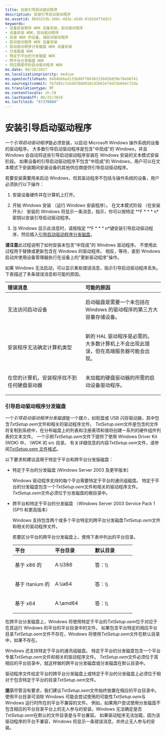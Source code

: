 ```yaml
---
title: 安装引导启动驱动程序
description: 安装引导启动驱动程序
ms.assetid: 0b93233b-266c-4d2e-a5d8-01d2d477dd13
keywords:
- 设备安装程序 WDK 设备安装，启动驱动程序
- 设备安装 WDK，启动驱动程序
- 安装 WDK 的设备，请启动驱动程序
- 启动驱动程序 WDK 设备安装
- 启动驱动程序分发磁盘 WDK 设备安装
- 分发磁盘 WDK
- 特定于平台的分发磁盘 WDK
- 跨平台分发磁盘 WDK
- 供应商提供的启动驱动程序 WDK
ms.date: 04/20/2017
ms.localizationpriority: medium
ms.openlocfilehash: 0484bb6ad133b80ff8438323b85b839e70e86f41
ms.sourcegitcommit: fb7d95c7a5d47860918cd3602efdd33b69dcf2da
ms.translationtype: MT
ms.contentlocale: zh-CN
ms.lasthandoff: 06/25/2019
ms.locfileid: "67370004"
---
```

# <a name="installing-a-boot-start-driver"></a>安装引导启动驱动程序





一个*引导启动驱动程序*是必须安装，以启动 Microsoft Windows 操作系统的设备的驱动程序。 大多数引导启动驱动程序是包含"中现成"的 Windows，并且 Windows 会自动将这些引导启动驱动程序安装在 Windows 安装的文本模式安装阶段。 如果设备的引导启动驱动程序不包含"中现成"的 Windows，用户可以在文本模式下安装期间安装设备的其他供应商提供引导启动驱动程序。

若要安装需要用来启动 Windows，但其驱动程序不包括与操作系统的设备，用户必须执行以下操作：

1.  安装设备硬件并在计算机上打开。

2.  开始 Windows 安装 （运行 Windows 安装程序）。 在文本模式阶段 （在安装开头） 安装的 Windows 将显示一条消息，指示，你可以按特定 **F * * * n*密钥以安装引导启动驱动程序。

3.  当 Windows 显示此消息时，请按指定 **F * * * n*键安装引导启动驱动程序，然后插入[引导启动驱动程序分发磁盘](#boot-start-driver-distribution-disk)。

**请注意**此过程说明了如何安装未包含"中现成"的 Windows 驱动程序。 不使用此过程用于替换或更新包含在 Windows 的驱动程序。 相反，等待，直到 Windows 启动并使用设备管理器执行在设备上的"更新驱动程序"操作。



如果 Windows 无法启动，可以显示某些错误消息，指示引导启动驱动程序丢失。 下表描述了多条错误消息和可能的原因。

<table>
<colgroup>
<col width="50%" />
<col width="50%" />
</colgroup>
<thead>
<tr class="header">
<th align="left">错误消息</th>
<th align="left">可能的原因</th>
</tr>
</thead>
<tbody>
<tr class="odd">
<td align="left"><p>无法访问启动设备</p></td>
<td align="left"><p>启动磁盘是需要一个未包括在 Windows 的驱动程序的第三方大容量存储设备。</p></td>
</tr>
<tr class="even">
<td align="left"><p>安装程序无法确定计算机类型</p></td>
<td align="left"><p>新的 HAL 驱动程序是必需的。 大多数计算机上不会出现此错误，但在高端服务器可能会出现。</p></td>
</tr>
<tr class="odd">
<td align="left"><p>在您的计算机，安装程序找不到任何硬盘驱动器</p></td>
<td align="left"><p>未加载的硬盘驱动器的所需的启动设备驱动程序。</p></td>
</tr>
</tbody>
</table>



### <a href="" id="boot-start-driver-distribution-disk"></a> 引导启动驱动程序分发磁盘

一个*引导启动驱动程序分发磁盘*是一个媒介，如软盘或 USB 闪存驱动器，其中包含*TxtSetup.oem*文件和相关的驱动程序文件。 *TxtSetup.oem*文件是包含的文件将复制到系统中，在分布磁盘上的列表和注册表项和值将创建一系列的硬件组件列表的文本文件。 一个示例*TxtSetup.oem*文件下提供了使用 Windows Driver Kit (WDK) 中， \\WDK 的 src 目录。 有关详细信息的内容*TxtSetup.oem*文件，请参阅[TxtSetup.oem 文件格式](https://docs.microsoft.com/previous-versions/ff553509(v=vs.85))。

以下要求和建议适用于特定于平台和跨平台分发版磁盘：

- 特定于平台的分发磁盘 (Windows Server 2003 及更早版本)

  Windows 驱动程序支持的每个平台需要特定于平台的通讯组磁盘。 特定于平台的分发磁盘包含一个*TxtSetup.oem*文件和相关的驱动程序文件。 *TxtSetup.oem*文件必须位于分发磁盘的根目录中。

- 跨平台和特定于平台的分发磁盘 （Windows Server 2003 Service Pack 1 (SP1) 和更高版本）

  Windows 支持包含两个或多个平台特定的跨平台分发磁盘*TxtSetup.oem*文件和相关的驱动程序文件。

  若要区分平台的跨平台分发磁盘上，使用下表中列出的平台目录。

  <table>
  <colgroup>
  <col width="33%" />
  <col width="33%" />
  <col width="33%" />
  </colgroup>
  <thead>
  <tr class="header">
  <th align="left">平台</th>
  <th align="left">平台目录</th>
  <th align="left">默认目录</th>
  </tr>
  </thead>
  <tbody>
  <tr class="odd">
  <td align="left"><p>基于 x86 的</p></td>
  <td align="left"><p>A:\i386</p></td>
  <td align="left"><p>答：\\</p></td>
  </tr>
  <tr class="even">
  <td align="left"><p>基于 Itanium 的</p></td>
  <td align="left"><p>A:\ia64</p></td>
  <td align="left"><p>答：\\</p></td>
  </tr>
  <tr class="odd">
  <td align="left"><p>基于 x64</p></td>
  <td align="left"><p>A:\amd64</p></td>
  <td align="left"><p>答：\\</p></td>
  </tr>
  </tbody>
  </table>




在跨平台分发磁盘上，Windows 将使用特定于平台的*TxtSetup.oem*位于对应于在其运行 Windows 的平台的平台目录中的文件。 如果包含平台特定的相应平台目录*TxtSetup.oem*文件不存在，Windows 将使用*TxtSetup.oem*文件在默认目录中，如果不存在。

Windows 还支持特定于平台的通讯组磁盘。 特定于平台的分发磁盘包含一个平台专属*TxtSetup.oem*文件和相关的驱动程序文件。 *TxtSetup.oem*文件必须位于其相应的平台目录中，就这样做的跨平台分发磁盘或分发磁盘在默认目录中。

驱动程序文件给定平台的跨平台分发磁盘上或特定于平台的分发磁盘上必须位于相对于包含特定于平台的目录*TxtSetup.oem*文件。

**提示**尽管没有要求，我们建议*TxtSetup.oem*文件始终放置在相应的平台目录中。 使用平台目录可消除 Windows 可能会尝试使用的可能性*TxtSetup.oem*与 Windows 运行时所在的平台不兼容的文件。 例如，如果用户尝试使用分发磁盘不包含相应的平台目录平台上的无人参与的安装，Windows 无法确定是否*TxtSetup.oem*在默认的文件目录是与平台兼容。 如果驱动程序无法加载，因为该驱动程序的平台不兼容，Windows 将显示一条错误消息，并终止无人参与的安装。












